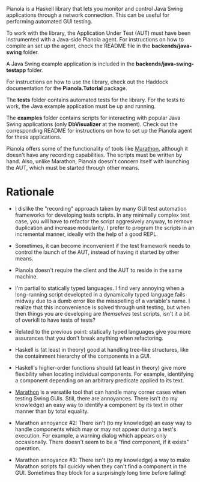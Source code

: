 Pianola is a Haskell library that lets you monitor and control Java Swing applications through a network connection. This can be useful for performing automated GUI testing. 

To work with the library, the Application Under Test (AUT) must have been instrumented with a Java-side Pianola agent. For instructions on how to compile an set up the agent, check the README file in the **backends/java-swing** folder.

A Java Swing example application is included in the **backends/java-swing-testapp** folder.

For instructions on how to use the library, check out the Haddock documentation for the **Pianola.Tutorial** package.

The **tests** folder contains automated tests for the library. For the tests to work, the Java example application must be up and running.

The **examples** folder contains scripts for interacting with popular Java Swing applications (only **DbVisualizer** at the moment). Check out the corresponding README for instructions on how to set up the Pianola agent for these applications.      

Pianola offers some of the functionality of tools like [Marathon](http://marathontesting.com/), although it doesn't have any recording capabilities. The scripts must be written by hand. Also, unlike Marathon, Pianola doesn't concern itself with launching the AUT, which must be started through other means.

Rationale
=========

* I dislike the "recording" approach taken by many GUI test automation frameworks for developing tests scripts. In any minimally complex test case, you will have to refactor the script aggresively anyway, to remove duplication and increase modularity. I prefer to program the scripts in an incremental manner, ideally with the help of a good REPL. 

* Sometimes, it can become inconvenient if the test framework needs to control the launch of the AUT, instead of having it started by other means.

* Pianola doesn't require the client and the AUT to reside in the same machine.

* I'm partial to statically typed languages. I find very annoying when a long-running script developted in a dynamically typed language fails midway due to a dumb error like the misspelling of a variable's name. I realize that this inconvenience is solved through unit testing, but when then things you are developing are *themselves* test scripts, isn't it a bit of overkill to have tests of tests?

* Related to the previous point: statically typed languages give you more assurances that you don't break anything when refactoring.

* Haskell is (at least in theory) good at handling tree-like structures, like the containment hierarchy of the components in a GUI.

* Haskell's higher-order functions should (at least in theory) give more flexibility when locating individual components. For example, identifying a component depending on an arbitrary predicate applied to its text. 

* [Marathon](http://marathontesting.com/) is a versatile tool that can handle many corner cases when testing Swing GUIs. Still, there are annoyances. There isn't (to my knowledge) an easy way to identify a component by its text in other manner than by total equality.

* Marathon annoyance #2: There isn't (to my knowledge) an easy way to handle components which may or may not appear during a test's execution. For example, a warning dialog which appears only occasionally. There doesn't seem to be a "find component, if it exists" operation. 

* Marathon annoyance #3: There isn't (to my knowledge) a way to make Marathon scripts fail quickly when they can't find a component in the GUI. Sometimes they block for a surprisingly long time before failing!


